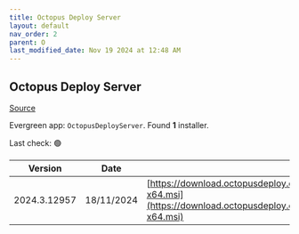 ```yaml
---
title: Octopus Deploy Server
layout: default
nav_order: 2
parent: O
last_modified_date: Nov 19 2024 at 12:48 AM
---
```


## Octopus Deploy Server

[Source](https://octopus.com/)

Evergreen app: `OctopusDeployServer`. Found **1** installer.

Last check: 🟢

| Version      | Date       | URI                                                                                                                                                |
| ------------ | ---------- | -------------------------------------------------------------------------------------------------------------------------------------------------- |
| 2024.3.12957 | 18/11/2024 | [https://download.octopusdeploy.com/octopus/Octopus.2024.3.12957-x64.msi](https://download.octopusdeploy.com/octopus/Octopus.2024.3.12957-x64.msi) |
